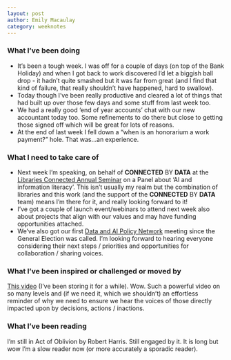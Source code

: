 ```yaml
---
layout: post
author: Emily Macaulay
category: weeknotes
---
```

### What I’ve been doing
* It’s been a tough week.  I was off for a couple of days (on top of the Bank Holiday) and when I got back to work discovered I’d let a biggish ball drop - it hadn’t quite smashed but it was far from great (and I find that kind of failure, that really shouldn’t have happened, hard to swallow).
* Today though I’ve been really productive and cleared a lot of things that had built up over those few days and some stuff from last week too.
* We had a really good ‘end of year accounts’ chat with our new accountant today too.  Some refinements to do there but close to getting those signed off which will be great for lots of reasons.
* At the end of last week I fell down a “when is an honorarium a work payment?” hole.  That was…an experience.

### What I need to take care of
* Next week I’m speaking, on behalf of **CONNECTED** BY **DATA** at the [Libraries Connected Annual Seminar](https://connectedbydata.org/events/2024-06-05-libraries-connected-annual-seminar) on a Panel about ‘AI and information literacy’.  This isn’t usually my realm but the combination of libraries and this work (and the support of the **CONNECTED** BY **DATA** team) means I’m there for it, and really looking forward to it!
* I’ve got a couple of launch event/webinars to attend next week also about projects that align with our values and may have funding opportunities attached.
* We’ve also got our first [Data and AI Policy Network](https://data-and-ai-cso-network.org/) meeting since the General Election was called.  I’m looking forward to hearing everyone considering their next steps / priorities and opportunities for collaboration / sharing voices.

### What I’ve been inspired or challenged or moved by
[This video](https://www.instagram.com/tv/Ck0IwGlqSFJ/) (I’ve been storing it for a while).  Wow.  Such a powerful video on so many levels and (if we need it, which we shouldn’t) an effortless reminder of why we need to ensure we hear the voices of those directly impacted upon by decisions, actions / inactions.

### What I’ve been reading
I’m still in Act of Oblivion by Robert Harris. Still engaged by it. It is long but wow I’m a slow reader now (or more accurately a sporadic reader).